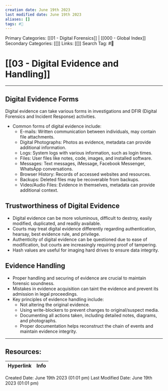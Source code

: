 ```yaml
---
creation date: June 19th 2023
last modified date: June 19th 2023
aliases: []
tags: #📖
---
```


Primary Categories: [[01 - Digital Forensics]] | [[000 - Global Index]] 
Secondary Categories: [[]] 
Links: [[]] 
Search Tag: #📖  

# [[03 - Digital Evidence and Handling]]  
---

## Digital Evidence Forms

Digital evidence can take various forms in investigations and DFIR (Digital Forensics and Incident Response) activities.
- Common forms of digital evidence include:
  - E-mails: Written communication between individuals, may contain file attachments.
  - Digital Photographs: Photos as evidence, metadata can provide additional information.
  - Logs: System logs with various information, such as login times.
  - Files: User files like notes, code, images, and installed software.
  - Messages: Text messages, iMessage, Facebook Messenger, WhatsApp conversations.
  - Browser History: Records of accessed websites and resources.
  - Backups: Deleted files may be recoverable from backups.
  - Video/Audio Files: Evidence in themselves, metadata can provide additional context.

## Trustworthiness of Digital Evidence

- Digital evidence can be more voluminous, difficult to destroy, easily modified, duplicated, and readily available.
- Courts may treat digital evidence differently regarding authentication, hearsay, best evidence rule, and privilege.
- Authenticity of digital evidence can be questioned due to ease of modification, but courts are increasingly requiring proof of tampering.
- Hash values are useful for imaging hard drives to ensure data integrity.

## Evidence Handling

- Proper handling and securing of evidence are crucial to maintain forensic soundness.
- Mistakes in evidence acquisition can taint the evidence and prevent its admission in legal proceedings.
- Key principles of evidence handling include:
  - Not altering the original evidence.
  - Using write-blockers to prevent changes to original/suspect media.
  - Documenting all actions taken, including detailed notes, diagrams, and photographs.
  - Proper documentation helps reconstruct the chain of events and maintain evidence integrity.


___

## Resources:

| Hyperlink | Info |
| --------- | ---- |


Created Date: June 19th 2023 (01:01 pm) 
Last Modified Date: June 19th 2023 (01:01 pm)
